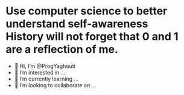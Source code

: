 # Use computer science to better understand self-awareness<br> History will not forget that 0 and 1 are a reflection of me.
- 👋 Hi, I’m @ProgYaghouti
- 👀 I’m interested in ...
- 🌱 I’m currently learning ...
- 💞️ I’m looking to collaborate on ...



<!---
ProgYaghouti/ProgYaghouti is a ✨ special ✨ repository because its `README.md` (this file) appears on your GitHub profile.
You can click the Preview link to take a look at your changes.
--->
